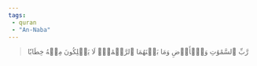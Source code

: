 ```yaml
---
tags: 
 - quran 
 - "An-Naba"
---
```


> رَّبِّ ٱلسَّمَٰوَٰتِ وَٱلۡأَرۡضِ وَمَا بَيۡنَهُمَا ٱلرَّحۡمَٰنِۖ لَا يَمۡلِكُونَ مِنۡهُ خِطَابٗا
